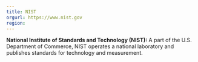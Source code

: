```yaml
---
title: NIST
orgurl: https://www.nist.gov
region:
---
```

**National Institute of Standards and Technology (NIST):** A part of the U.S. Department of Commerce, NIST operates a national laboratory and publishes standards for technology and measurement.